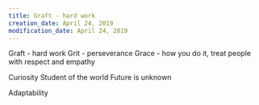 ```yaml
---
title: Graft - hard work
creation_date: April 24, 2019
modification_date: April 24, 2019
---
```



Graft - hard work
Grit - perseverance 
Grace - how you do it, treat people with respect and empathy 

Curiosity
Student of the world 
Future is unknown 

Adaptability

